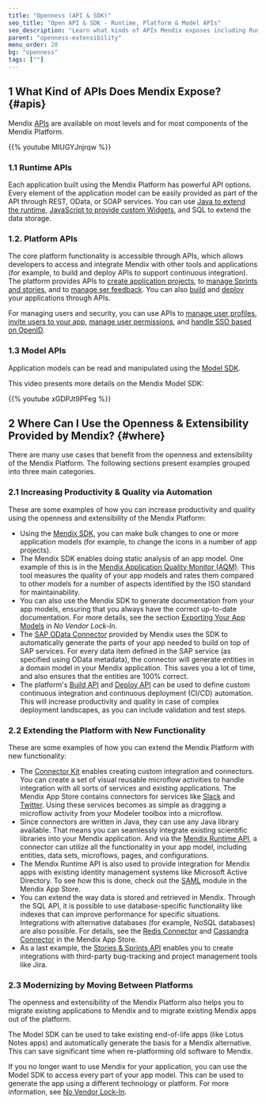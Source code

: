 ```yaml
---
title: "Openness (API & SDK)"
seo_title: "Open API & SDK - Runtime, Platform & Model APIs"
seo_description: "Learn what kinds of APIs Mendix exposes including Runtime, Platform, Model APIs. Also learn where the openness & extensibility offered by Mendix can be applied."
parent: "openness-extensibility"
menu_order: 20
bg: "openness"
tags: [""]
---
```


## 1 What Kind of APIs Does Mendix Expose? {#apis}

Mendix [APIs](https://docs.mendix.com/apidocs-mxsdk/apidocs/) are available on most levels and for most components of the Mendix Platform.

{{% youtube MIUGYJnjrqw %}}

### 1.1 Runtime APIs

Each application built using the Mendix Platform has powerful API options. Every element of the application model can be easily provided as part of the API through REST, OData, or SOAP services. You can use [Java to extend the runtime](https://apidocs.mendix.com/7/runtime), [JavaScript to provide custom Widgets](https://apidocs.mendix.com/7/client/), and SQL to extend the data storage.

### 1.2. Platform APIs

The core platform functionality is accessible through APIs, which allows developers to access and integrate Mendix with other tools and applications (for example, to build and deploy APIs to support continuous integration). The platform provides APIs to [create application projects](https://docs.mendix.com/apidocs-mxsdk/apidocs/projects-api), to [manage Sprints and stories](https://docs.mendix.com/apidocs-mxsdk/apidocs/stories-api), and to [manage ser feedback](https://docs.mendix.com/apidocs-mxsdk/apidocs/feedback-api). You can also [build](https://docs.mendix.com/apidocs-mxsdk/apidocs/build-api) and [deploy](https://docs.mendix.com/apidocs-mxsdk/apidocs/deploy-api) your applications through APIs.

For managing users and security, you can use APIs to [manage user profiles](https://docs.mendix.com/apidocs-mxsdk/apidocs/profile-api), [invite users to your app](https://docs.mendix.com/apidocs-mxsdk/apidocs/invite-api), [manage user permissions](https://docs.mendix.com/apidocs-mxsdk/apidocs/permissions-api), and [handle SSO based on OpenID](https://docs.mendix.com/apidocs-mxsdk/apidocs/single-sign-on-api).

### 1.3 Model APIs

Application models can be read and manipulated using the [Model SDK](https://docs.mendix.com/apidocs-mxsdk/mxsdk/#2-2-mendix-model-sdk).

This video presents more details on the Mendix Model SDK:

{{% youtube xGDPJt9PFeg %}}

## 2 Where Can I Use the Openness & Extensibility Provided by Mendix? {#where}

There are many use cases that benefit from the openness and extensibility of the Mendix Platform. The following sections present examples grouped into three main categories.

### 2.1 Increasing Productivity & Quality via Automation

These are some examples of how you can increase productivity and quality using the openness and extensibility of the Mendix Platform:

* Using the [Mendix SDK](https://developers.mendix.com/sdk/), you can make bulk changes to one or more application models (for example, to change the icons in a number of app projects).
* The Mendix SDK enables doing static analysis of an app model. One example of this is in the [Mendix Application Quality Monitor (AQM)](https://www.mendix.com/security-and-quality/#quality). This tool measures the quality of your app models and rates them compared to other models for a number of aspects identified by the ISO standard for maintainability.
* You can also use the Mendix SDK to generate documentation from your app models, ensuring that you always have the correct up-to-date documentation. For more details, see the section [Exporting Your App Models](no-vendor-lockin#export-model) in *No Vendor Lock-In*.
* The [SAP OData Connector](https://appstore.home.mendix.com/link/app/74525/) provided by Mendix uses the SDK to automatically generate the parts of your app needed to build on top of SAP services. For every data item defined in the SAP service (as specified using OData metadata), the connector will generate entities in a domain model in your Mendix application. This saves you a lot of time, and also ensures that the entities are 100% correct.
* The platform's [Build API](https://docs.mendix.com/apidocs-mxsdk/apidocs/build-api) and [Deploy API](https://docs.mendix.com/apidocs-mxsdk/apidocs/deploy-api) can be used to define custom continuous integration and continuous deployment (CI/CD) automation. This will increase productivity and quality in case of complex deployment landscapes, as you can include validation and test steps.

### 2.2 Extending the Platform with New Functionality

These are some examples of how you can extend the Mendix Platform with new functionality:

* The [Connector Kit](https://www.mendix.com/blog/introducing-mendix-connector-kit/) enables creating custom integration and connectors. You can create a set of visual reusable microflow activities to handle integration with all sorts of services and existing applications. The Mendix App Store contains connectors for services like [Slack](https://appstore.home.mendix.com/link/app/2978/) and [Twitter](https://appstore.home.mendix.com/link/app/2922/). Using these services becomes as simple as dragging a microflow activity from your Modeler toolbox into a microflow.
* Since connectors are written in Java, they can use any Java library available. That means you can seamlessly integrate existing scientific libraries into your Mendix application. And via the [Mendix Runtime API](https://docs.mendix.com/refguide/runtime), a connector can utilize all the functionality in your app model, including entities, data sets, microflows, pages, and configurations.
* The Mendix Runtime API is also used to provide integration for Mendix apps with existing identity management systems like Microsoft Active Directory. To see how this is done, check out the [SAML](https://appstore.home.mendix.com/link/app/1174/Mendix/SAML) module in the Mendix App Store.
* You can extend the way data is stored and retrieved in Mendix. Through the SQL API, it is possible to use database-specific functionality like indexes that can improve performance for specific situations. Integrations with alternative databases (for example, NoSQL databases) are also possible. For details, see the [Redis Connector](https://appstore.home.mendix.com/link/app/3087/Appronto/Redis-connector) and [Cassandra Connector](https://appstore.home.mendix.com/link/app/66289/TimeSeries/Cassandra-Connector) in the Mendix App Store.
* As a last example, the [Stories & Sprints API](https://docs.mendix.com/apidocs-mxsdk/apidocs/stories-api) enables you to create integrations with third-party bug-tracking and project management tools like Jira.

### 2.3 Modernizing by Moving Between Platforms

The openness and extensibility of the Mendix Platform also helps you to migrate existing applications to Mendix and to migrate existing Mendix apps out of the platform.

The Model SDK can be used to take existing end-of-life apps (like Lotus Notes apps) and automatically generate the basis for a Mendix alternative. This can save significant time when re-platforming old software to Mendix.

If you no longer want to use Mendix for your application, you can use the Model SDK to access every part of your app model. This can be used to generate the app using a different technology or platform. For more information, see [No Vendor Lock-In](no-vendor-lockin).

